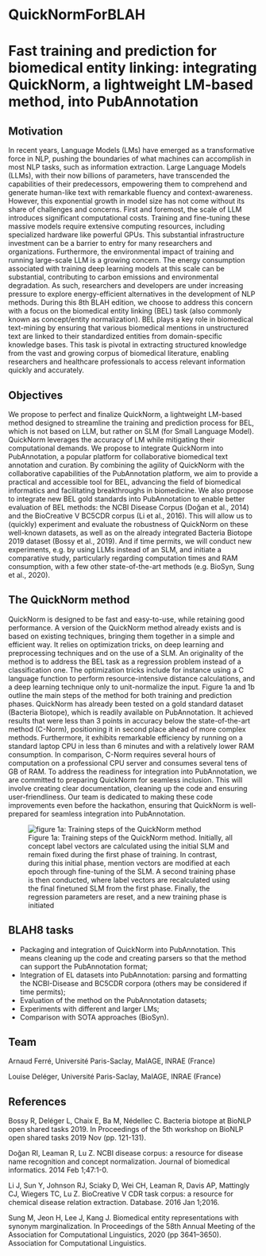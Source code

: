 # QuickNormForBLAH
# Fast training and prediction for biomedical entity linking: integrating QuickNorm, a lightweight LM-based method, into PubAnnotation

## Motivation
In recent years, Language Models (LMs) have emerged as a transformative force in NLP, pushing the boundaries of what machines can accomplish in most NLP tasks, such as information extraction. Large Language Models (LLMs), with their now billions of parameters, have transcended the capabilities of their predecessors, empowering them to comprehend and generate human-like text with remarkable fluency and context-awareness. However, this exponential growth in model size has not come without its share of challenges and concerns. First and foremost, the scale of LLM introduces significant computational costs. Training and fine-tuning these massive models require extensive computing resources, including specialized hardware like powerful GPUs. This substantial infrastructure investment can be a barrier to entry for many researchers and organizations. Furthermore, the environmental impact of training and running large-scale LLM is a growing concern. The energy consumption associated with training deep learning models at this scale can be substantial, contributing to carbon emissions and environmental degradation. As such, researchers and developers are under increasing pressure to explore energy-efficient alternatives in the development of NLP methods. During this 8th BLAH edition, we choose to address this concern with a focus on the biomedical entity linking (BEL) task (also commonly known as concept/entity normalization). BEL plays a key role in biomedical text-mining by ensuring that various biomedical mentions in unstructured text are linked to their standardized entities from domain-specific knowledge bases. This task is pivotal in extracting structured knowledge from the vast and growing corpus of biomedical literature, enabling researchers and healthcare professionals to access relevant information quickly and accurately.

## Objectives
We propose to perfect and finalize QuickNorm, a lightweight LM-based method designed to streamline the training and prediction process for BEL, which is not based on LLM, but rather on SLM (for Small Language Model). QuickNorm leverages the accuracy of LM while mitigating their computational demands. We propose to integrate QuickNorm into PubAnnotation, a popular platform for collaborative biomedical text annotation and curation. By combining the agility of QuickNorm with the collaborative capabilities of the PubAnnotation platform, we aim to provide a practical and accessible tool for BEL, advancing the field of biomedical informatics and facilitating breakthroughs in biomedicine. We also propose to integrate new BEL gold standards into PubAnnotation to enable better evaluation of BEL methods: the NCBI Disease Corpus (Doğan et al., 2014) and the BioCreative V BC5CDR corpus (Li et al., 2016). This will allow us to (quickly) experiment and evaluate the robustness of QuickNorm on these well-known datasets, as well as on the already integrated Bacteria Biotope 2019 dataset (Bossy et al., 2019). And if time permits, we will conduct new experiments, e.g. by using LLMs instead of an SLM, and initiate a comparative study, particularly regarding computation times and RAM consumption, with a few other state-of-the-art methods (e.g. BioSyn, Sung et al., 2020).

## The QuickNorm method
QuickNorm is designed to be fast and easy-to-use, while retaining good performance. A version of the QuickNorm method already exists and is based on existing techniques, bringing them together in a simple and efficient way. It relies on optimization tricks, on deep learning and preprocessing techniques and on the use of a SLM. An originality of the method is to address the BEL task as a regression problem instead of a classification one. The optimization tricks include for instance using a C language function to perform resource-intensive distance calculations, and a deep learning technique only to unit-normalize the input. Figure 1a and 1b outline the main steps of the method for both training and prediction phases. QuickNorm has already been tested on a gold standard dataset (Bacteria Biotope), which is readily available on PubAnnotation. It achieved results that were less than 3 points in accuracy below the state-of-the-art method (C-Norm), positioning it in second place ahead of more complex methods. Furthermore, it exhibits remarkable efficiency by running on a standard laptop CPU in less than 6 minutes and with a relatively lower RAM consumption. In comparison, C-Norm requires several hours of computation on a professional CPU server and consumes several tens of GB of RAM. To address the readiness for integration into PubAnnotation, we are committed to preparing QuickNorm for seamless inclusion. This will involve creating clear documentation, cleaning up the code and ensuring user-friendliness. Our team is dedicated to making these code improvements even before the hackathon, ensuring that QuickNorm is well-prepared for seamless integration into PubAnnotation.

<figure>
    <img src="figures/figure1a.emf" alt="figure 1a: Training steps of the QuickNorm method">
    <figcaption>Figure 1a: Training steps of the QuickNorm method. Initially, all concept label vectors are calculated using the initial SLM and remain fixed during the first phase of training. In contrast, during this initial phase, mention vectors are modified at each epoch through fine-tuning of the SLM. A second training phase is then conducted, where label vectors are recalculated using the final finetuned SLM from the first phase. Finally, the regression parameters are reset, and a new training phase is initiated</figcaption>
</figure>

## BLAH8 tasks
- Packaging and integration of QuickNorm into PubAnnotation. This means cleaning up the code and creating parsers so that the method can support the PubAnnotation format;
- Integration of EL datasets into PubAnnotation: parsing and formatting the NCBI-Disease and BC5CDR corpora (others may be considered if time permits);
- Evaluation of the method on the PubAnnotation datasets;
- Experiments with different and larger LMs;
- Comparison with SOTA approaches (BioSyn).

## Team
Arnaud Ferré, Université Paris-Saclay, MaIAGE, INRAE (France) 

Louise Deléger, Université Paris-Saclay, MaIAGE, INRAE (France)

## References
Bossy R, Deléger L, Chaix E, Ba M, Nédellec C. Bacteria biotope at BioNLP open shared tasks 2019. In Proceedings of the 5th workshop on BioNLP open shared tasks 2019 Nov (pp. 121-131).  

Doğan RI, Leaman R, Lu Z. NCBI disease corpus: a resource for disease name recognition and concept normalization. Journal of biomedical informatics. 2014 Feb 1;47:1-0.  

Li J, Sun Y, Johnson RJ, Sciaky D, Wei CH, Leaman R, Davis AP, Mattingly CJ, Wiegers TC, Lu Z. BioCreative V CDR task corpus: a resource for chemical disease relation extraction. Database. 2016 Jan 1;2016.  

Sung M, Jeon H, Lee J, Kang J. Biomedical entity representations with synonym marginalization.  In Proceedings of the 58th Annual Meeting of the Association for Computational Linguistics, 2020 (pp 3641–3650). Association for Computational Linguistics.  

